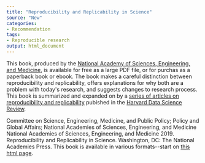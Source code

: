```yaml
---
title: "Reproducibility and Replicability in Science"
source: "New"
categories:
- Recommendation
tags:
- Reproducible research
output: html_document
---
```


This book, produced by the [National Academy of Sciences, Engineering, and Medicine](https://www.nap.edu/), is available for free as a large PDF file, or for purchas as a paperback book or ebook. The book makes a careful distinction between reproducibility and replicability, offers explanations for why both are a problem with today's research, and suggests changes to research process. This book is summarized and expanded on by a [series of articles on reproducibility and replicability](https://hdsr.mitpress.mit.edu/pub/6an6ppum/release/4) pubished in the [Harvard Data Science Review](https://hdsr.mitpress.mit.edu/).

<!--more-->

Committee on Science, Engineering, Medicine, and Public Policy; Policy and
Global Affairs; National Academies of Sciences, Engineering, and Medicine
National Academies of Sciences, Engineering, and Medicine 2019. Reproducibility
and Replicability in Science. Washington, DC: The National Academies Press. This book is available in various formats--start on [this html page](https://doi.org/10.17226/25303).